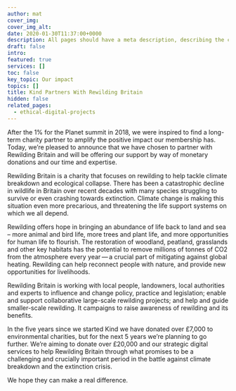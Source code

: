 ```yaml
---
author: mat
cover_img: 
cover_img_alt:
date: 2020-01-30T11:37:00+0000
description: All pages should have a meta description, describing the content of the page.
draft: false
intro:
featured: true
services: []
toc: false
key_topic: Our impact
topics: []
title: Kind Partners With Rewilding Britain
hidden: false
related_pages:
  - ethical-digital-projects
---
```


After the 1% for the Planet summit in 2018, we were inspired to find a long-term charity partner to amplify the positive impact our membership has. Today, we’re pleased to announce that we have chosen to partner with Rewilding Britain and will be offering our support by way of monetary donations and our time and expertise.

Rewilding Britain is a charity that focuses on rewilding to help tackle climate breakdown and ecological collapse. There has been a catastrophic decline in wildlife in Britain over recent decades with many species struggling to survive or even crashing towards extinction. Climate change is making this situation even more precarious, and threatening the life support systems on which we all depend.

Rewilding offers hope in bringing an abundance of life back to land and sea – more animal and bird life, more trees and plant life, and more opportunities for human life to flourish. The restoration of woodland, peatland, grasslands and other key habitats has the potential to remove millions of tonnes of CO<span class="numbers">2</span> from the atmosphere every year — a crucial part of mitigating against global heating. Rewilding can help reconnect people with nature, and provide new opportunities for livelihoods. 

Rewilding Britain is working with local people, landowners, local authorities and experts to influence and change policy, practice and legislation; enable and support collaborative large-scale rewilding projects; and help and guide smaller-scale rewilding. It campaigns to raise awareness of rewilding and its benefits. 

In the five years since we started Kind we have donated over £7,000 to environmental charities, but for the next 5 years we’re planning to go further. We’re aiming to donate over £20,000 and our strategic digital services to help Rewilding Britain through what promises to be a challenging and crucially important period in the battle against climate breakdown and the extinction crisis.

We hope they can make a real difference.
